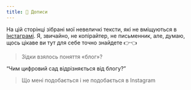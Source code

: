 ```yaml
---
title: 📰 Дописи
---
```


На цій сторінці зібрані мої невеличкі тексти, які не вміщуються в [Інстаграмі](https://www.instagram.com/laktionof). Я, звичайно, не копірайтер, не письменник, але, думаю, щось цікаве ви тут для себе точно знайдете 👉👈

<blockquote>Зідки взялось поняття «блог»?</blockquote> 

<q>Чим цифровий сад відрізняється від блогу?</q> 

<blockquote>Що мені подобається і не подобається в Instagram</blockquote> 

